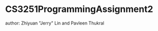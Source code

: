 CS3251ProgrammingAssignment2
============================

author: Zhiyuan "Jerry" Lin and Pavleen Thukral